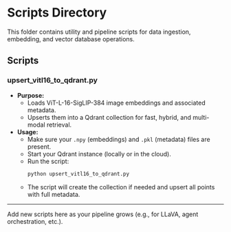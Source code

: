 # Scripts Directory

This folder contains utility and pipeline scripts for data ingestion, embedding, and vector database operations.

## Scripts

### upsert_vitl16_to_qdrant.py
- **Purpose:**
  - Loads ViT-L-16-SigLIP-384 image embeddings and associated metadata.
  - Upserts them into a Qdrant collection for fast, hybrid, and multi-modal retrieval.
- **Usage:**
  - Make sure your `.npy` (embeddings) and `.pkl` (metadata) files are present.
  - Start your Qdrant instance (locally or in the cloud).
  - Run the script:
    ```sh
    python upsert_vitl16_to_qdrant.py
    ```
  - The script will create the collection if needed and upsert all points with full metadata.

---

Add new scripts here as your pipeline grows (e.g., for LLaVA, agent orchestration, etc.). 